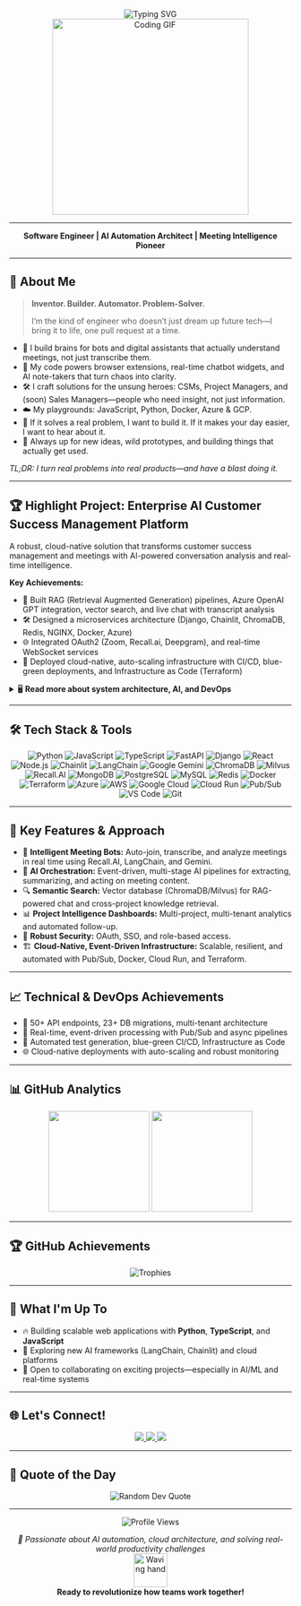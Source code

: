 <div align="center">
  <img src="https://readme-typing-svg.herokuapp.com?font=Fira+Code&size=30&duration=3000&pause=1000&color=00D9FF&center=true&vCenter=true&width=700&lines=Hi!+I'm+Qasim+AJ+%F0%9F%91%8B;AI+Automation+Architect+%7C+Software+Engineer;Building+with+AI+%F0%9F%92%BB;Turning+Meetings+Into+Action+%F0%9F%9A%80+;Cloud+%7C+Python+%7C+JavaScript+Expert" alt="Typing SVG" />
</div>

<div align="center">
  <img src="https://media.giphy.com/media/qgQUggAC3Pfv687qPC/giphy.gif" width="350" alt="Coding GIF"/>
</div>

---

<p align="center">
  <b>Software Engineer | AI Automation Architect | Meeting Intelligence Pioneer</b>
</p>

---

## 🚀 About Me

> **Inventor. Builder. Automator. Problem-Solver.**
>
> I’m the kind of engineer who doesn’t just dream up future tech—I bring it to life, one pull request at a time.

- 🧠 I build brains for bots and digital assistants that actually understand meetings, not just transcribe them.
- 🚦 My code powers browser extensions, real-time chatbot widgets, and AI note-takers that turn chaos into clarity.
- 🛠️ I craft solutions for the unsung heroes: CSMs, Project Managers, and (soon) Sales Managers—people who need insight, not just information.
- ☁️ My playgrounds: JavaScript, Python, Docker, Azure & GCP. 
- 🔗 If it solves a real problem, I want to build it. If it makes your day easier, I want to hear about it.
- 🤝 Always up for new ideas, wild prototypes, and building things that actually get used.

*TL;DR: I turn real problems into real products—and have a blast doing it.*

---

## 🏆 Highlight Project: Enterprise AI Customer Success Management Platform

A robust, cloud-native solution that transforms customer success management and meetings with AI-powered conversation analysis and real-time intelligence.

**Key Achievements:**
- 🤖 Built RAG (Retrieval Augmented Generation) pipelines, Azure OpenAI GPT integration, vector search, and live chat with transcript analysis
- 🛠️ Designed a microservices architecture (Django, Chainlit, ChromaDB, Redis, NGINX, Docker, Azure)
- 🌐 Integrated OAuth2 (Zoom, Recall.ai, Deepgram), and real-time WebSocket services
- 🚀 Deployed cloud-native, auto-scaling infrastructure with CI/CD, blue-green deployments, and Infrastructure as Code (Terraform)

<details>
  <summary>🖥️ <b>Read more about system architecture, AI, and DevOps</b></summary>

  - **Microservices**: NGINX, Django (WSGI/ASGI), Chainlit, Redis, PostgreSQL, RQ, ChromaDB  
  - **AI/ML**: LangChain RAG, GPT-powered chat, FAQ generation, sentiment analysis, real-time document indexing  
  - **Realtime systems**: Django Channels, async WebSockets, live transcript and chat  
  - **DevOps**: Docker Compose, NGINX, Azure Container Apps, Terraform, CI/CD automation  
  - **Integrations**: OAuth2 (Zoom), Recall.ai, Deepgram, Google SSO, Unstructured API  
  - **Data engineering**: ChromaDB for vector search, async ETL pipelines, 23+ schema migrations, multi-tenant architecture

</details>

---

## 🛠️ Tech Stack & Tools

<div align="center">

![Python](https://img.shields.io/badge/Python-3776AB?style=for-the-badge&logo=python&logoColor=white)
![JavaScript](https://img.shields.io/badge/JavaScript-F7DF1E?style=for-the-badge&logo=javascript&logoColor=black)
![TypeScript](https://img.shields.io/badge/TypeScript-3178C6?style=for-the-badge&logo=typescript&logoColor=white)
![FastAPI](https://img.shields.io/badge/FastAPI-005571?style=for-the-badge&logo=fastapi)
![Django](https://img.shields.io/badge/Django-092E20?style=for-the-badge&logo=django&logoColor=white)
![React](https://img.shields.io/badge/React-20232A?style=for-the-badge&logo=react&logoColor=61DAFB)
![Node.js](https://img.shields.io/badge/Node.js-43853D?style=for-the-badge&logo=node.js&logoColor=white)
![Chainlit](https://img.shields.io/badge/Chainlit-212121?style=for-the-badge&logo=data:image/svg+xml;base64,PHN2ZyBmaWxsPSIjMDBEOUZGIiB3aWR0aD0iMjgiIGhlaWdodD0iMjgiIHZpZXdCb3g9IjAgMCAyOCAyOCI+PHBhdGggZD0iTTIwIDExLjQ0TDExLjQ0IDIwaC0xLjg4bDEwLjM0LTEwLjM0IDEuODggMS44OHoiLz48L3N2Zz4=&logoColor=white)
![LangChain](https://img.shields.io/badge/LangChain-121212?style=for-the-badge&logo=chainlink&logoColor=white)
![Google Gemini](https://img.shields.io/badge/Google%20Gemini-8E75B2?style=for-the-badge&logo=googlegemini&logoColor=white)
![ChromaDB](https://img.shields.io/badge/ChromaDB-00D9FF?style=for-the-badge&logo=databricks&logoColor=white)
![Milvus](https://img.shields.io/badge/Milvus-00D4FF?style=for-the-badge&logo=milvus&logoColor=white)
![Recall.AI](https://img.shields.io/badge/Recall.AI-FF6B6B?style=for-the-badge&logo=robot&logoColor=white)
![MongoDB](https://img.shields.io/badge/MongoDB-4EA94B?style=for-the-badge&logo=mongodb&logoColor=white)
![PostgreSQL](https://img.shields.io/badge/PostgreSQL-316192?style=for-the-badge&logo=postgresql&logoColor=white)
![MySQL](https://img.shields.io/badge/MySQL-005C84?style=for-the-badge&logo=mysql&logoColor=white)
![Redis](https://img.shields.io/badge/Redis-DC382D?style=for-the-badge&logo=redis&logoColor=white)
![Docker](https://img.shields.io/badge/Docker-2496ED?style=for-the-badge&logo=docker&logoColor=white)
![Terraform](https://img.shields.io/badge/Terraform-623CE4?style=for-the-badge&logo=terraform&logoColor=white)
![Azure](https://img.shields.io/badge/Azure-0089D6?style=for-the-badge&logo=microsoftazure&logoColor=white)
![AWS](https://img.shields.io/badge/Amazon_AWS-FF9900?style=for-the-badge&logo=amazonaws&logoColor=white)
![Google Cloud](https://img.shields.io/badge/Google%20Cloud-4285F4?style=for-the-badge&logo=googlecloud&logoColor=white)
![Cloud Run](https://img.shields.io/badge/Cloud%20Run-4285F4?style=for-the-badge&logo=googlecloud&logoColor=white)
![Pub/Sub](https://img.shields.io/badge/Pub%2FSub-4285F4?style=for-the-badge&logo=googlecloud&logoColor=white)
![VS Code](https://img.shields.io/badge/VS%20Code-0078D4?style=for-the-badge&logo=visualstudiocode&logoColor=white)
![Git](https://img.shields.io/badge/GIT-E44C30?style=for-the-badge&logo=git&logoColor=white)

</div>

---

## 🎯 Key Features & Approach

- 🤖 **Intelligent Meeting Bots:** Auto-join, transcribe, and analyze meetings in real time using Recall.AI, LangChain, and Gemini.
- 🧠 **AI Orchestration:** Event-driven, multi-stage AI pipelines for extracting, summarizing, and acting on meeting content.
- 🔍 **Semantic Search:** Vector database (ChromaDB/Milvus) for RAG-powered chat and cross-project knowledge retrieval.
- 📊 **Project Intelligence Dashboards:** Multi-project, multi-tenant analytics and automated follow-up.
- 🔐 **Robust Security:** OAuth, SSO, and role-based access.
- 🏗️ **Cloud-Native, Event-Driven Infrastructure:** Scalable, resilient, and automated with Pub/Sub, Docker, Cloud Run, and Terraform.

---

## 📈 Technical & DevOps Achievements

- 🚀 50+ API endpoints, 23+ DB migrations, multi-tenant architecture
- 🔄 Real-time, event-driven processing with Pub/Sub and async pipelines
- 🧪 Automated test generation, blue-green CI/CD, Infrastructure as Code
- 🌐 Cloud-native deployments with auto-scaling and robust monitoring

---

## 📊 GitHub Analytics

<div align="center">
  <img height="180em" src="https://github-readme-stats.vercel.app/api?username=qasim29&show_icons=true&theme=tokyonight&include_all_commits=true&count_private=true"/>
  <img height="180em" src="https://github-readme-stats.vercel.app/api/top-langs/?username=qasim29&layout=compact&langs_count=7&theme=tokyonight"/>
</div>

---

## 🏆 GitHub Achievements

<div align="center">
  <img src="https://github-profile-trophy.vercel.app/?username=qasim29&theme=onedark&no-frame=true&row=1&column=7" alt="Trophies" />
</div>

---

## 💼 What I'm Up To

- 🔥 Building scalable web applications with **Python**, **TypeScript**, and **JavaScript**
- 🌟 Exploring new AI frameworks (LangChain, Chainlit) and cloud platforms
- 🤝 Open to collaborating on exciting projects—especially in AI/ML and real-time systems

---

## 🌐 Let's Connect!

<div align="center">
  <a href="https://www.linkedin.com/in/qasim29/">
    <img src="https://img.shields.io/badge/LinkedIn-0077B5?style=for-the-badge&logo=linkedin&logoColor=white"/>
  </a>
  <a href="mailto:qasim.aj@email.com">
    <img src="https://img.shields.io/badge/Email-D14836?style=for-the-badge&logo=gmail&logoColor=white"/>
  </a>
  <a href="https://github.com/qasim29">
    <img src="https://img.shields.io/badge/GitHub-181717?style=for-the-badge&logo=github&logoColor=white"/>
  </a>
</div>

---

## 💭 Quote of the Day

<div align="center">
  <img src="https://quotes-github-readme.vercel.app/api?type=horizontal&theme=tokyonight" alt="Random Dev Quote"/>
</div>

---

<div align="center">
  <img src="https://komarev.com/ghpvc/?username=qasim29&color=blueviolet&style=for-the-badge" alt="Profile Views" />
  
  <i>🚀 Passionate about AI automation, cloud architecture, and solving real-world productivity challenges</i>
  <br>
  <img src="https://media.giphy.com/media/LnQjpWaON8nhr21vNW/giphy.gif" width="60" alt="Waving hand"/>
  <br>
  <b>Ready to revolutionize how teams work together!</b>
</div>
